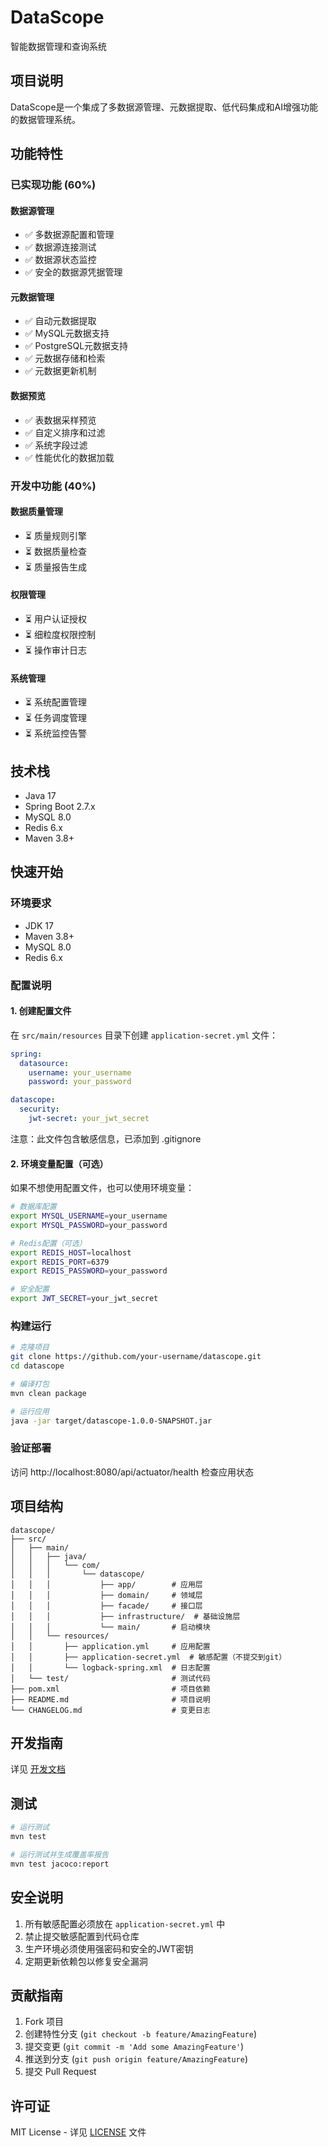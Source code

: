 # DataScope

智能数据管理和查询系统

## 项目说明
DataScope是一个集成了多数据源管理、元数据提取、低代码集成和AI增强功能的数据管理系统。

## 功能特性

### 已实现功能 (60%)

#### 数据源管理
- ✅ 多数据源配置和管理
- ✅ 数据源连接测试
- ✅ 数据源状态监控
- ✅ 安全的数据源凭据管理

#### 元数据管理
- ✅ 自动元数据提取
- ✅ MySQL元数据支持
- ✅ PostgreSQL元数据支持
- ✅ 元数据存储和检索
- ✅ 元数据更新机制

#### 数据预览
- ✅ 表数据采样预览
- ✅ 自定义排序和过滤
- ✅ 系统字段过滤
- ✅ 性能优化的数据加载

### 开发中功能 (40%)

#### 数据质量管理
- ⏳ 质量规则引擎
- ⏳ 数据质量检查
- ⏳ 质量报告生成

#### 权限管理
- ⏳ 用户认证授权
- ⏳ 细粒度权限控制
- ⏳ 操作审计日志

#### 系统管理
- ⏳ 系统配置管理
- ⏳ 任务调度管理
- ⏳ 系统监控告警

## 技术栈
- Java 17
- Spring Boot 2.7.x
- MySQL 8.0
- Redis 6.x
- Maven 3.8+

## 快速开始

### 环境要求
- JDK 17
- Maven 3.8+
- MySQL 8.0
- Redis 6.x

### 配置说明

#### 1. 创建配置文件
在 `src/main/resources` 目录下创建 `application-secret.yml` 文件：

```yaml
spring:
  datasource:
    username: your_username
    password: your_password

datascope:
  security:
    jwt-secret: your_jwt_secret
```

注意：此文件包含敏感信息，已添加到 .gitignore

#### 2. 环境变量配置（可选）
如果不想使用配置文件，也可以使用环境变量：

```bash
# 数据库配置
export MYSQL_USERNAME=your_username
export MYSQL_PASSWORD=your_password

# Redis配置（可选）
export REDIS_HOST=localhost
export REDIS_PORT=6379
export REDIS_PASSWORD=your_password

# 安全配置
export JWT_SECRET=your_jwt_secret
```

### 构建运行
```bash
# 克隆项目
git clone https://github.com/your-username/datascope.git
cd datascope

# 编译打包
mvn clean package

# 运行应用
java -jar target/datascope-1.0.0-SNAPSHOT.jar
```

### 验证部署
访问 http://localhost:8080/api/actuator/health 检查应用状态

## 项目结构
```
datascope/
├── src/
│   ├── main/
│   │   ├── java/
│   │   │   └── com/
│   │   │       └── datascope/
│   │   │           ├── app/        # 应用层
│   │   │           ├── domain/     # 领域层
│   │   │           ├── facade/     # 接口层
│   │   │           ├── infrastructure/  # 基础设施层
│   │   │           └── main/       # 启动模块
│   │   └── resources/
│   │       ├── application.yml     # 应用配置
│   │       ├── application-secret.yml  # 敏感配置（不提交到git）
│   │       └── logback-spring.xml  # 日志配置
│   └── test/                       # 测试代码
├── pom.xml                         # 项目依赖
├── README.md                       # 项目说明
└── CHANGELOG.md                    # 变更日志
```

## 开发指南
详见 [开发文档](docs/development.md)

## 测试
```bash
# 运行测试
mvn test

# 运行测试并生成覆盖率报告
mvn test jacoco:report
```

## 安全说明
1. 所有敏感配置必须放在 `application-secret.yml` 中
2. 禁止提交敏感配置到代码仓库
3. 生产环境必须使用强密码和安全的JWT密钥
4. 定期更新依赖包以修复安全漏洞

## 贡献指南
1. Fork 项目
2. 创建特性分支 (`git checkout -b feature/AmazingFeature`)
3. 提交变更 (`git commit -m 'Add some AmazingFeature'`)
4. 推送到分支 (`git push origin feature/AmazingFeature`)
5. 提交 Pull Request

## 许可证
MIT License - 详见 [LICENSE](LICENSE) 文件